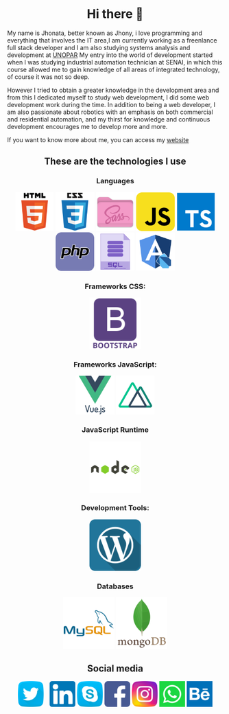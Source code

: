 <h1 align="center">
    Hi there 👋 
</h1>
My name is Jhonata, better known as Jhony, i love programming and everything that involves the IT area,I am currently working as a freenlance full stack developer and I am also studying systems analysis and development at <a href="http://unopar.br/">UNOPAR</a> My entry into the world of development started when I was studying industrial automation technician at SENAI, in which this course allowed me to gain knowledge of all areas of integrated technology, of course it was not so deep. 

However I tried to obtain a greater knowledge in the development area and from this I dedicated myself to study web development, I did some web development work during the time. In addition to being a web developer, I am also passionate about robotics with an emphasis on both commercial and residential automation, and my thirst for knowledge and continuous development encourages me to develop more and more.

If you want to know more about me, you can access my  <a href="https://jhonyaraujo.netlify.app/" align="center">website</a>

<h2 align="center">
    These are the technologies I use 
</h2>

<h3 align="center">
    Languages
</h3>
<div align="center">
 <img src="https://raw.githubusercontent.com/jhony2488/images/master/html_original_wordmark_logo_icon_146478.png" height="90px" width="90px" />
 <img src="https://raw.githubusercontent.com/jhony2488/images/master/css_original_wordmark_logo_icon_146576.png" height="90px" width="90px" />
 <img src="https://raw.githubusercontent.com/jhony2488/images/master/folder_sass_icon_161283.png" height="90px" width="90px" />
 <img src="https://raw.githubusercontent.com/jhony2488/images/master/javascript_icon_130900.png" height="90px" width="90px" />
 <img src="https://raw.githubusercontent.com/jhony2488/images/master/typescript_plain_logo_icon_146316.png" height="90px" width="90px" />
 <img src="https://raw.githubusercontent.com/jhony2488/images/master/php_icon_130857.png" height="90px" width="90px" /> 
 <img src="https://raw.githubusercontent.com/jhony2488/images/master/icon_sql_256_30046.png" height="90px" width="90px" /> 
  <img src="https://raw.githubusercontent.com/jhony2488/images/master/file_type_ng_service_dart_icon_130315.png" height="90px" width="90px" />  
</div>

 <h3 align="center">
   Frameworks CSS:
</h3>
<div align="center">
 <img src="https://raw.githubusercontent.com/jhony2488/images/master/bootstrap_plain_wordmark_logo_icon_146620.png" height="120px" width="120px" /> 
</div>

<h3 align="center">
   Frameworks JavaScript:
</h3>
<div align="center">
 <img src="https://raw.githubusercontent.com/jhony2488/images/master/vuejs_original_wordmark_logo_icon_146305.png" height="90px" width="90px" /> 
  <img src="https://raw.githubusercontent.com/jhony2488/images/master/file_type_nuxt_icon_130293.png" height="90px" width="90px" /> 
</div>

<h3 align="center">
   JavaScript Runtime
</h3>
<div align="center">
 <img src="https://raw.githubusercontent.com/jhony2488/images/master/nodejs_original_wordmark_logo_icon_146412.png" height="120px" width="120px" />
</div>

 <h3 align="center">
    Development Tools:
</h3>
<div align="center">
 <img src="https://raw.githubusercontent.com/jhony2488/images/master/wordpress_icon-icons.com_53600.png" height="120px" width="120px" />
</div>

<h3 align="center">
   Databases
</h3>
<div align="center">
 <img src="https://raw.githubusercontent.com/jhony2488/images/master/mysql_original_wordmark_logo_icon_146417.png" height="120px" width="120px" /> 
 <img src="https://github.com/jhony2488/images/blob/master/mongodb_original_wordmark_logo_icon_146425.png" height="120px" width="120px" /> 
</div>

<h2 align="center">
    Social media 
</h2>

<div align="center">
<a href="https://twitter.com/JhonyAraujoDev" align="center"><img src="https://raw.githubusercontent.com/jhony2488/images/master/twitter.png" height="60px" width="60px" /></a>
<a href="https://www.linkedin.com/in/jhonatavinicius2488/"><img src="https://raw.githubusercontent.com/jhony2488/images/master/linkedin.png" style="margin-left:10px;" height="60px" width="60px" /></a>
<a href="https://join.skype.com/invite/v9azzgZrhpWh"><img src="https://raw.githubusercontent.com/jhony2488/images/master/skype%20(1).png" height="60px" width="60px" /></a>
<a href="https://www.facebook.com/jhony.araujo.dev/"><img src="https://raw.githubusercontent.com/jhony2488/images/master/facebook%20(1).png" height="60px" width="60px" /></a>
<a href="https://www.instagram.com/jhonyaraujo_oficial/"><img src="https://raw.githubusercontent.com/jhony2488/images/master/instagram.png" height="60px" width="60px" /></a>
<a href="https://api.whatsapp.com/send?phone=5581983708177"><img src="https://raw.githubusercontent.com/jhony2488/images/master/whatsapp.png" height="60px" width="60px" /></a>
<a href="https://www.behance.net/jhonyaraujo"><img src="https://raw.githubusercontent.com/jhony2488/images/master/behance.png" height="60px" width="60px" /></a>
</div>




